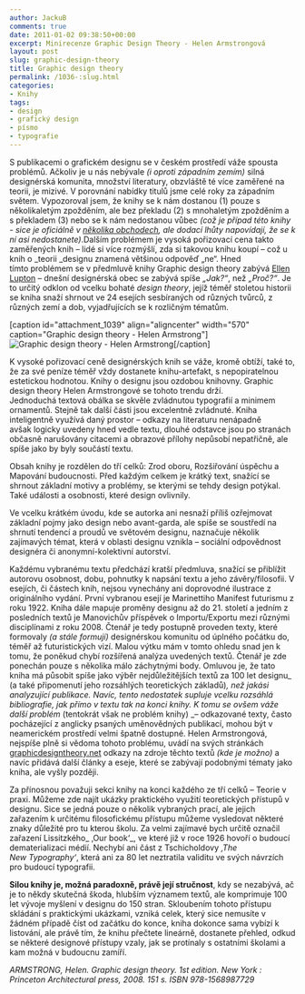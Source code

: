 ```yaml
---
author: JackuB
comments: true
date: 2011-01-02 09:38:50+00:00
excerpt: Minirecenze Graphic Design Theory - Helen Armstrongová
layout: post
slug: graphic-design-theory
title: Graphic design theory
permalink: /1036-:slug.html
categories:
- Knihy
tags:
- design
- grafický design
- písmo
- typografie
---
```


S publikacemi o grafickém designu se v českém prostředí váže spousta problémů. Ačkoliv je u nás nebývale _(i oproti západním zemím)_ silná designérská komunita, množství literatury, obzvláště té více zaměřené na teorii, je mizivé. V porovnání nabídky titulů jsme celé roky za západním světem. Vypozoroval jsem, že knihy se k nám dostanou (1) pouze s několikaletým zpožděním, ale bez překladu (2) s mnohaletým zpožděním a s překladem (3) nebo se k nám nedostanou vůbec _(což je případ této knihy - sice je oficiálně v [několika obchodech](http://www.zbozi.cz/items?q=graphic%20design%20theory&r=campmoz&thru=&itemType=new&sId=nk0NmLBQwguPzZ4GzV03), ale dodací lhůty napovídají, že se k ní asi nedostanete)_.Dalším problémem je vysoká pořizovací cena takto zaměřených knih – lidé si více rozmýšlí, zda si takovou knihu koupí – což u knih o _teorii _designu znamená většinou odpověď „ne“. Hned tímto problémem se v předmluvě knihy Graphic design theory zabývá [Ellen Lupton](http://en.wikipedia.org/wiki/Ellen_Lupton) – dnešní designérská obec se zabývá spíše _„Jak?“_, než _„Proč?“_. Je to určitý odklon od vcelku bohaté _design theory_, jejíž téměř stoletou historii se kniha snaží shrnout ve 24 esejích sesbíraných od různých tvůrců, z různých zemí a dob, vyjadřujících se k rozličným tématům.

[caption id="attachment_1039" align="aligncenter" width="570" caption="Graphic design theory - Helen Armstrong"]![Graphic design theory - Helen Armstrong](http://jedenbod.cz/wp-content/uploads/2010/12/Graphic-design-theory-570x427.jpg)[/caption]

K vysoké pořizovací ceně designérských knih se váže, kromě obtíží, také to, že za své peníze téměř vždy dostanete knihu-artefakt, s nepopiratelnou estetickou hodnotou. Knihy o designu jsou ozdobou knihovny. Graphic design theory Helen Armstrongové se tohoto trendu drží. Jednoduchá textová obálka se skvěle zvládnutou typografií a minimem ornamentů. Stejně tak další části jsou excelentně zvládnuté. Kniha inteligentně využívá daný prostor – odkazy na literaturu nenápadně avšak logicky uvedeny hned vedle textu, dlouhé odstavce jsou po stranách občasně narušovány citacemi a obrazové přílohy nepůsobí nepatřičně, ale spíše jako by byly součástí textu.



Obsah knihy je rozdělen do tří celků: Zrod oboru, Rozšiřování úspěchu a Mapování budoucnosti. Před každým celkem je krátký text, snažící se shrnout základní motivy a problémy, se kterými se tehdy design potýkal. Také události a osobnosti, které design ovlivnily.

Ve vcelku krátkém úvodu, kde se autorka ani nesnaží příliš ozřejmovat základní pojmy jako design nebo avant-garda, ale spíše se soustředí na shrnutí tendencí a proudů ve světovém designu, naznačuje několik zajímavých témat, která v oblasti designu vznikla – sociální odpovědnost designéra či anonymní-kolektivní autorství.

Každému vybranému textu předchází kratší předmluva, snažící se přiblížit autorovu osobnost, dobu, pohnutky k napsání textu a jeho závěry/filosofii. V esejích, či částech knih, nejsou vynechány ani doprovodné ilustrace z originálního vydání. První vybranou esejí je Marinettiho Manifest futurismu z roku 1922. Kniha dále mapuje proměny designu až do 21. století a jedním z posledních textů je Manovichův příspěvek o Importu/Exportu mezi různými disciplínami z roku 2008. Čtenář je tedy postupně proveden texty, které formovaly _(a stále formují)_ designérskou komunitu od úplného počátku do, téměř až futuristických vizí. Malou výtku mám v tomto ohledu snad jen k tomu, že poněkud chybí rozšířená analýza uvedených textů. Čtenář je zde ponechán pouze s několika málo záchytnými body. Omluvou je, že tato kniha má působit spíše jako výběr nejdůležitějších textů za 100 let designu_ (a také připomenutí jeho rozsáhlých teoretických základů)_, než jakási analyzující publikace. Navíc, tento nedostatek supluje vcelku rozsáhlá bibliografie, jak přímo v textu tak na konci knihy. K tomu se ovšem váže další problém_ (tentokrát však ne problém knihy) _– odkazované texty, často pocházející z anglicky psaných uměnovědných publikací, mohou být v neamerickém prostředí velmi špatně dostupné. Helen Armstrongová, nejspíše plně si vědoma tohoto problému, uvádí na svých stránkách [graphicdesigntheory.net](http://graphicdesigntheory.net/) odkazy na zdroje těchto textů _(kde je možno)_ a navíc přidává další články a eseje, které se zabývají podobnými tématy jako kniha, ale vyšly později.

Za přínosnou považuji sekci knihy na konci každého ze tří celků – Teorie v praxi. Můžeme zde najít ukázky praktického využití teoretických přístupů v designu. Sice se jedná pouze o několik vybraných prací, ale jejich zařazením k určitému filosofickému přístupu můžeme vysledovat některé znaky důležité pro tu kterou školu. Za velmi zajímavé bych určitě označil zařazení Lissitzkého_ ‚Our book‘_, ve které již v roce 1926 hovoří o budoucí dematerializaci médií. Nechybí ani část z Tschicholdovy _‚The New Typography‘_, která ani za 80 let neztratila validitu ve svých návrzích pro budoucí typografii.

**Silou knihy je, možná paradoxně, právě její stručnost**, kdy se nezabývá, ač je to někdy skutečná škoda, hlubším významem textů, ale komprimuje 100 let vývoje myšlení v designu do 150 stran. Skloubením tohoto přístupu skládání s praktickými ukázkami, vzniká celek, který sice nemusíte v žádném případě číst od začátku do konce, kniha dokonce sama vybízí k listování, ale právě tím, že knihu přečtete lineárně, dostanete přehled, odkud se některé designové přístupy vzaly, jak se protínaly s ostatními školami a kam možná v budoucnu zamíří.

_ARMSTRONG, Helen. Graphic design theory. 1st edition. New York : Princeton Architectural press, 2008. 151 s. ISBN 978-1568987729_

